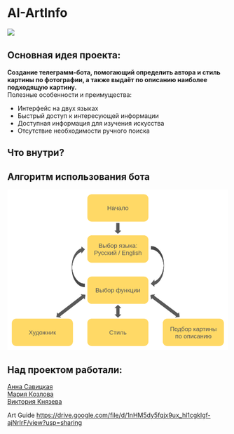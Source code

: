# AI-ArtInfo

![](https://i.gifer.com/origin/78/78013ac9f22c3c8f5713d28fa31c6211.gif)

## Основная идея проекта:<br>
**Создание телеграмм-бота, помогающий определить автора и стиль картины по фотографии, а также выдаёт по описанию наиболее подходящую картину.** <br>
Полезные особенности и преимущества:<br>
- Интерфейс на двух языках<br>
- Быстрый доступ к интересующей информации<br>
- Доступная информация для изучения искусства<br>
- Отсутствие необходимости ручного поиска<br>

## Что внутри?<br>

## Алгоритм использования бота<br>
![](img/shema.png)

## Над проектом работали:<br>
[Анна Савицкая](https://github.com/SaviAnn)<br>
[Мария Козлова](https://github.com/MARI-posa)<br>
[Виктория Князева](https://github.com/vvv-knyazeva)<br>

Art Guide
https://drive.google.com/file/d/1nHM5dy5fqjx9ux_hl1cgklgf-ajNrIrF/view?usp=sharing

